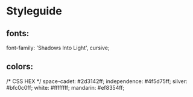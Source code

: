 # Styleguide

## fonts:
font-family: 'Shadows Into Light', cursive;

## colors:
/* CSS HEX */
space-cadet: #2d3142ff;
independence: #4f5d75ff;
silver: #bfc0c0ff;
white: #ffffffff;
mandarin: #ef8354ff;